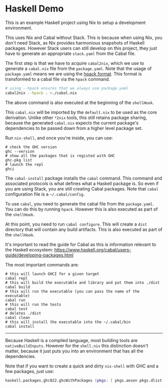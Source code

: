 # Haskell Demo

This is an example Haskell project using Nix to setup a development environment.

This uses Nix and Cabal without Stack. This is because when using Nix, you don't need Stack, as Nix provides harmonious snapshots of Haskell packages. However Stack users can still develop on this project, they just have to generate an appropriate `stack.yaml` from the Cabal file.

The first step is that we have to acquire `cabal2nix`, which we use to generate a `cabal.nix` file from the `package.yaml`. Note that the usage of `package.yaml` means we are using the [hpack format](https://github.com/sol/hpack). This format is transformed to a cabal file via the `hpack` command.

```sh
# using --hpack ensures that we always use package.yaml
cabal2nix --hpack . >./cabal.nix
```

The above command is also executed at the beginning of the `shellHook`.

This `cabal.nix` will be imported by the `default.nix` to be used as the core derivation. Unlike other `*2nix` tools, this still retains package sharing, because the generated `cabal.nix` expects the current package's dependencies to be passed down from a higher level package set.

Run `nix-shell`, and once you're inside, you can use:

```
# check the GHC version
ghc --version
# show all the packages that is registed with GHC
ghc-pkg list
# launch the repl
ghci
```

The `cabal-install` package installs the `cabal` command. This command and associated protocols is what defines what a Haskell package is. So even if you are using Stack, you are still creating Cabal packages. Note that `cabal` configuration file is a `~/.cabal/config`.

To use `cabal`, you need to generate the cabal file from the `package.yaml`. You can do this by running `hpack`. However this is also executed as part of the `shellHook`.

At this point, you need to run `cabal configure`. This will create a `dist` directory that will contain any build artifacts. This is also executed as part of the `shellHook`.

It's important to read the guide for Cabal as this is information relevant to the Haskell ecosystem: https://www.haskell.org/cabal/users-guide/developing-packages.html

The most important commands are:

```
# this will launch GHCI for a given target
cabal repl
# this will build the executable and library and put them into ./dist
cabal build
# this will run the executable (you can pass the name of the executable)
cabal run
# this will run the tests
cabal test
# deletes ./dist
cabal clean
# this will install the executable into the ~/.cabal/bin
cabal install
```

---

Because Haskell is a compiled language, most building tools are `nativeBuildInputs`. However for the `shell.nix` this distinction doesn't matter, because it just puts you into an environment that has all the dependencies.

Note that if you want to create a quick and dirty `nix-shell` with GHC and a few packages, just use:

```nix
haskell.packages.ghc822.ghcWithPackages (pkgs: [ pkgs.aeson pkgs.dlist ])
```

